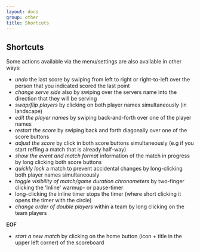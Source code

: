 ```yaml
---
layout: docs
group: other
title: Shortcuts
---
```

## Shortcuts

Some actions available via the menu/settings are also available in other ways:
* _undo_ the last score by swiping from left to right or right-to-left over the person that you indicated scored the last point
* _change serve side_ also by swiping over the servers name into the direction that they will be serving
* _swap/flip players_ by clicking on both player names simultaneously (in landscape)
* _edit the player names_ by swiping back-and-forth over one of the player names
* _restart the score_ by swiping back and forth diagonally over one of the score buttons
* _adjust the score_ by click in both score buttons simultaneously (e.g if you start reffing a match that is already half-way)
* _show the event and match format_ information of the match in progress by long clicking both score buttons
* _quickly lock_ a match to prevent accidental changes by long-clicking both player names simultaneously
* _toggle visibility of match/game duration chronometers_ by two-finger clicking the 'Inline' warmup- or pause-timer
* long-clicking the inline timer stops the timer (where short clicking it opens the timer with the circle)
* _change order of double players_ within a team by long clicking on the team players 

__EOF__

* _start a new match_ by clicking on the home button (icon + title in the upper left corner) of the scoreboard

